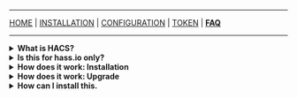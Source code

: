 ***

[HOME](/hacs/) | [INSTALLATION](/hacs/install) | [CONFIGURATION](/hacs/configure) | [TOKEN](/hacs/token) | [**FAQ**](/hacs/faq)

***

<details><summary><b>What is HACS?</b></summary>

HACS is an abbreviation of "Home Assistant Community Store".

Although "Store" is not "technically" correct, since nothing is sold, it's more like a marketplace? but "HACM" didn't have the same ring to it.

**Higlighs of what HACS can do:**

- Help you discover new integrations and plugins.
- Help you install (download) new integrations and plugins.
- Help you keep track of your integrations and plugins.

</details>

<details><summary><b>Is this for hass.io only?</b></summary>

No, it's not.
You can use this on _any_ Home Assistant installation.

_Windows might have issues, but if you are running HA on Windows you are probably used to that._

</details>

<details><summary><b>How does it work: Installation</b></summary>

When you install an element this is what's happening:

1. The local target directory(folder) is deleted.
1. A new local target directory is created.
1. All expected files are downloaded to that directory.

</details>

<details><summary><b>How does it work: Upgrade</b></summary>

The same as installation.

</details>

<details><summary><b>How can I install this.</b></summary>

Look at the [installation documentation.](/hacs/install)

</details>